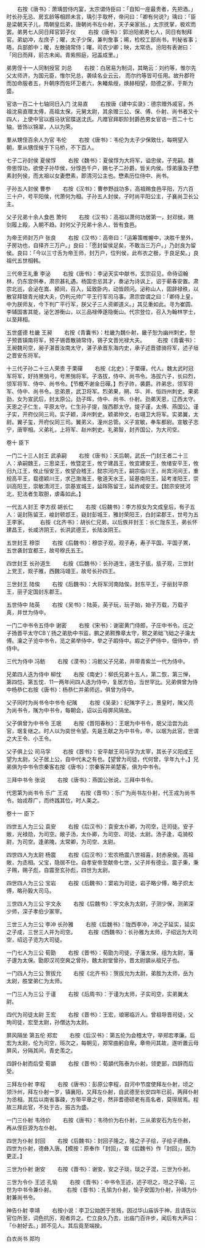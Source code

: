 <!-- { "loadSidebar": true } -->
　　右按《唐书》：萧瑀尝侍内宴，太宗谓侍臣曰：「自知一座最贵者，先把酒。」时长孙无忌、房玄龄等相顾未言，瑀引手取杯，帝问曰：「卿有何说?」瑀曰：「臣是梁朝天子儿，隋朝皇后弟，唐朝尚书左仆射，天子亲家翁。」太宗抚掌，极欢而罢。弟男七人同日拜官郭子仪
　　右按《唐书》：郭汾阳弟男七人，同日有制拜官。弟幼冲，左庶子；曜，太子少保，兼判詹事；晞，检校工部尚书，判秘省事；晤，兵部郎中；暧，左散骑常侍；曙，司农少卿；映，太常丞。汾阳有表谢曰：「同日而拜，前古未闻。青紫照庭，冠盖成里。」

弟男侄十一人同制授官  刘总
　　右按：白居易为制词，其略云：刘约等，惟尔先父太师济，为国元臣，惟尔兄总，袭续名业云云， 而尔约等皆可任用。故升郡符而加命服者五，升朝序而佐环卫者六，朱轓紫绶，焕赫相望，勋德之家，于斯为盛。

官诰一百二十七轴同日入门  沈易直
　　右按唐《建中实录》：德宗赠外戚官，外祖沈易直赠太傅，高祖太保，元舅太尉，其余赠三公、保、傅、仆射、尚书者又十四人，上使中官以廐马驮官牒送沈氏。凡赠官拜职阶封爵邑男女官诰一百二十七轴，皆饰以锦翠，人以为荣。

羣从甥侄百余人为官  韦伦
　　右按《唐书》：韦伦为太子少保致仕，每朔望入朝，羣从甥侄候于下马桥，不下百人。

七子二孙封侯  夏侯惇
　　右按《魏书》：夏侯惇为大将军，谥忠侯，子充嗣。魏帝思惇功，欲使子孙毕侯，分惇邑千户，赐七子二孙爵，皆关内侯。惇弟康及子懋素封列侯，而太祖以女妻懋素，即清河公主也。懋素历位侍中、尚书。

子孙五人封侯  曹参
　　右按《汉书》：曹参野战功多，高祖赐食邑平阳，万六百三十户，号平阳侯，代萧何为相。子孙五人封侯，子时尚平阳公主，子襄尚卫长公主。

父子兄弟十余人食邑  萧何
　　右按《汉书》：高祖以萧何功居第一，封邓侯，赐剑履上殿，入朝不趋。封何父子兄弟十余人，皆有食邑。

为帝王师封万户  张良
　　右按《汉书》：高帝曰：「运筹策帷幄中，决胜千里外，子房功也，自择齐三万户。」良曰：「愿封留侯足矣，不敢当三万户。」乃封良为留侯。良曰：「今以三寸舌为帝王师，封万户，位列侯，此布衣之极，于良足矣。」良祖代五世相韩。

三代帝王礼重  李泌
　　右按《唐书》：李泌天实中献书，玄宗召见，命待诏翰林，仍东宫供奉，肃宗甚礼遇。杨国忠忌其才，奏泌为诗讽上，诏于蕲春安置。肃宗北巡，会泌在嵩、颍间，召入，延致卧内，动皆顾问。泌称山人，固辞禄秩，以散官拜银青光禄大夫，仍判元帅广平王行军司马事。肃宗尝谓之曰：「卿侍上皇，中为朕师友，今下判广平行军，朕父子三人资卿道义。」其见重如此。寻为崔圆、李辅国害其能，泌乞游衡山，以三品禄俸遂隐衡山。代宗登位，召入为翰林学士，以至拜相。

五世盛德  杜畿  王昶
　　右按《青囊书》：杜畿为魏仆射，畿子恕为幽州刺史，恕子预晋镇南将军，预子锡晋散骑常侍，锡子文晋光禄大夫。
　　右按《青囊书》：王昶魏司空，昶子湛晋汝南太守，湛子承晋东海内史，承子述晋骠骑将军，述子垣之晋安东将军。

十三代子孙二十三人荣贵  于栗磾
　　右按《北史》：于栗磾，代人。魏太武时冠军将军，好持黑弰弓，号黑弰将军。子洛拔，侍中、尚书令。洛拔六子，长曰烈，领军将军、侍中、尚书令。【节概不谢金日磾。】烈子祚，袭爵。祚弟忠，领军将军、侍中、尚书令。忠弟景，武卫将军。烈弟果，朔、华、并、恒四州刺史。果弟劲，女为宣武后，封太原公。劲子晖，侍中、尚书、仆射。劲弟天恩，辽西太守。天恩之子仁生，平原太守。仁生孙子提，陇西郡太守。提子谨，太傅、燕国公。谨子实，开府仪同三司。实子颖，泽州刺史。颖弟仲文，右翊卫大将军。实弟翼，太尉。翼子玺，开府仪同三司。翼弟义，潼州总管。义子宣敏，奉车都尉。宣敏子志宁，唐宰相。义弟礼，上将军、赵州刺史。礼弟智，封齐国公，为大司空。


卷十  臣下

一门二十三人封王  武承嗣
　　右按《唐书》：天后朝，武氏一门封王者二十三人：承嗣魏王，三思梁王，攸暨定王，攸宁建昌王，攸宜建安王，攸绪安平王，攸归九江王，攸止恒安王，攸望会稽王，懿宗河内王，嗣宗临川王，尚宾河间王，重规高平王，载德颖川王，求己渤海王，敬道天水王，延基南阳王，延考淮阳王，崇训高阳王，崇敏清河王，崇基宣城王，延晖陈留王，延祚咸安王。【懿宗安抚河北，犯法者生取胆，虐毒如此。】

一代五人封王  李方叔  胡长仁
　　右按《后魏书》：李方叔女为文成皇后，有子五人：诞封陈留王，峻封顿邶王，嶷封彭城王，雅封荣阳王，白封梁郡王，世号为五王李家。
　　右按《北齐书》：胡长仁兄弟，以后族并封王：长仁陇东王，弟长怀建昌王，长咸济阴王，长洪武德王，长陆汝阴王。

五世封王  穆崇
　　右按《后魏书》：穆崇子观，观子寿，寿子平国，平国子罴，五世袭封宜都王，故号穆氏五王。

四世封王  长孙道生
　　右按《后魏书》：长孙道生，道生子瓬，瓬子观，三世封上党王，观子雅，西魏冯翊王，故号长孙四王。

三世封王  陆俟
　　右按《后魏书》：大将军河南陆俟，封东平王，子丽封平原王，丽子定国封东郡王。

五世侍中  陆英
　　右按《吴书》：陆英，英子玩，玩子始，始子万载，万载子真，并世为侍中。

一门二中书令五侍中  谢密
　　右按《宋书》：谢密黄门侍郎，子庄中书令。庄之子扬晋平太守CB丫扬之弟肋中书监，鹏之弟颢豫章太守，颢之弟础飞础之子瀹太傅。瀹之子览中书令，览之弟举侍中，举之子嘏侍中。嘏之子俨侍中，佃侍中，侨侍中。

三代为侍中  冯鲂
　　右按《漠书》：冯鲂父子兄弟，并带青紫兰一代为侍中。

兄弟四人迭为侍中  柳忱
　　右按《南史》：柳氏兄弟十五人，第二恢，第三惮，第四恺，第五忱．11一两年间四人迭为侍中，复居方伯，当世罕比。兄弟俱曾为侍中杨恭仁右按《唐书》：杨恭仁并弟师远，俱曾为侍中。

父子同时为尚书令中书令  纪隲
　　右按《吴录》：纪隲字子上，景皇时，隲父亮为尚书令，隲为中书令，每朝会，诏以云母屏风隔坐。

父子俱曾为中书令  王珉
　　右按《晋阳春秋》：王珉为中书令，珉父洽尝为此官，珉复继之。时人以为奕世令望。先是王献之为中书令，卒，以珉为此官，世谓之大王令、小王令。

父子俱上公  司马孚
　　右按《晋书》：安平献王司马孚为太宰，其长子义阳成王望为太尉，父子居上公，自中代未之有也。【望曾为司徒，代何曾，孚年九十。】兄弟俱为中书令宗秦客右按《唐书》：宗秦客并弟楚客，俱为中书令。

三拜中书令  张说
　　右按《唐书》：燕国公张说，三拜中书令。

代恩第为尚书令  乐广  王戎
　　右按《晋书》：乐广为尚书左仆射，代王戎为尚书令。始戎荐广，而终践其位，时人美之。


卷十一  臣下

四世五人为三公  袁安
　　右按《后汉书》：袁安太仆卿，为司空，迁司徒。安子敞，光禄勋，为司空。敞子汤，太仆卿，为司空、司徒、太尉。汤子逢，屯骑校尉，为司空。逢弟隗，太常卿，为司空、太尉。

四世四人为太尉  杨震
　　右按《后汉书》：宏农杨震八世祖喜，封赤泉侯。高祖敞，为丞相。父宝，隐居不仕。自孝安帝至献帝七世，父子并有德业。震子秉，秉子赐，赐子彪，自震至玄孙彪，四世为太尉。

四世四人为三公  宝岩
　　右按《后魏书》：窦岩为司徒，岩子略少傅，略子炽太傅，略孙毅大司马。

三世四人为三公  宇文永
　　右按《后魏书》：宇文永为太尉，子测少保，测弟深少师，深子孝伯少冢宰。

三世三人为三公  李冲  长孙雅
　　右按《后魏书》：陇西李冲，冲之子延实，延实之子成，三世三人并为司空。
　　右按《西魏书》：长孙雅为太师，子绍远为大司空，绍远子览为大司徒。

一门七人为三公  荀勖
　　右按《晋书》：荀勖为司徒，子藩太保，组为太尉，藩子邃为太保。勖即汉司空爽之曾孙，魏太尉堂曾孙，晋太尉顗从祖兄子也。

一门四人为三公  贺拔允
　　右按《北齐书》：贺拔允为太尉，弟胜为太师，岳为太尉，胜堂弟仁为太师。

一门三人为三公  于谨
　　右按《后周书》：于谨为太师，子实司空，实弟翼太尉。

四代为司徒太尉  王宏
　　右按《晋书》：王宏，琅琊临沂人。曾祖导晋司徒，父珣司徒，宏至太尉，孙僧达为太尉。

屏风隔坐  第五伦  郑宏
　　右按《后汉书》：第五伦为会稽太守，举郑宏孝廉。后宏为太尉，伦为司空，班次之，每朝见，郑常曲躬自卑。章帝问其故，遂听置云母屏风，分隔其间，青史羡之。

四辞仆射而后受  荀顗
　　右按《晋书》：荀顗代陈泰为仆射，领吏部，四辞而后受。

三拜左仆射  李程
　　右按《唐书》：彭原公李程，自河中节度使拜左仆射，顷之领汴州，拜左仆射一岁，镇襄阳，又拜左仆射，自武德至长安四年已前，两拜仆射为丞相。其后以南省事疎，方带平章之号，然非耆德硕老有高名者，莫得居焉。程故三拜此官，不处于古，振古为盛。

一门三仆射  韦待价
　　右按《唐书》：韦待价为右仆射，三从弟安石为左仆射，再从侄巨源为左仆射。

四世为仆射  封回
　　右按《后魏书》：封回子隆之，隆之子子绘，子绘子德彝，四世为仆射，德彝入唐。【模按：原奉作「封回」，查《后魏书》作「封回」，因为更正。】

三世为仆射  谢安
　　右按《晋书》：谢安，安之子琰，琰之子混，三世为仆射。

三世为令仆  王述  孔愉
　　右按《晋书》：中书令王述，述子坦之，坦之子瑜，三世为中书令兼仆射。
　　右按《晋书》：孔愉为仆射，愉子安国为仆射，孙靖为仆射兼尚书令。

神告仆射  李靖
　　右按小说：李卫公始困于贫贱，因过华山庙诉于神，且请告以官位所至，词色抗厉，观者异之。伫立良久乃去，出庙门百许步，闻后有大声曰：「仆射好去。」顾不见人。其后竟至端揆。

白衣尚书  郑均
